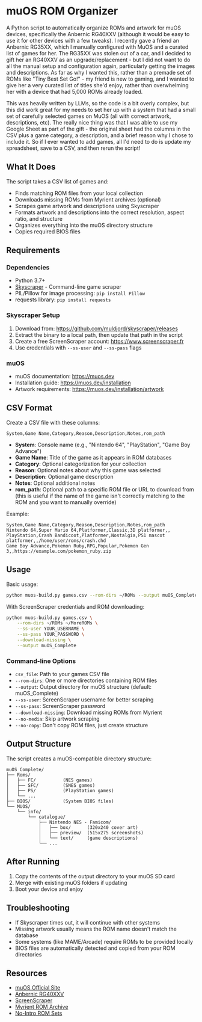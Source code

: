 # muOS ROM Organizer

A Python script to automatically organize ROMs and artwork for muOS devices, specifically the Anbernic RG40XXV (although it would be easy to use it for other devices with a few tweaks). I recently gave a friend an Anbernic RG35XX, which I manually configured with MuOS and a curated list of games for her.  The RG35XX was stolen out of a car, and I decided to gift her an RG40XXV as an upgrade/replacement - but I did not want to do all the manual setup and configuration again, particularly getting the images and descriptions. As far as why I wanted this, rather than a premade set of ROMs like "Tiny Best Set Go!" - my friend is new to gaming, and I wanted to give her a very curated list of titles she'd enjoy, rather than overwhelming her with a device that had 5,000 ROMs already loaded.

This was heavily written by LLMs, so the code is a bit overly complex, but this did work great for my needs to set her up with a system that had a small set of carefully selected games on MuOS (all with correct artwork, descriptions, etc).  The really nice thing was that I was able to use my Google Sheet as part of the gift - the original sheet had the columns in the CSV plus a game category, a description, and a brief reason why I chose to include it.  So if I ever wanted to add games, all I'd need to do is update my spreadsheet, save to a CSV, and then rerun the script!

## What It Does

The script takes a CSV list of games and:
- Finds matching ROM files from your local collection
- Downloads missing ROMs from Myrient archives (optional)
- Scrapes game artwork and descriptions using Skyscraper
- Formats artwork and descriptions into the correct resolution, aspect ratio, and structure
- Organizes everything into the muOS directory structure
- Copies required BIOS files

## Requirements

### Dependencies
- Python 3.7+
- [Skyscraper](https://github.com/muldjord/skyscraper) - Command-line game scraper
- PIL/Pillow for image processing: `pip install Pillow`
- requests library: `pip install requests`

### Skyscraper Setup
1. Download from: https://github.com/muldjord/skyscraper/releases
2. Extract the binary to a local path, then update that path in the script
3. Create a free ScreenScraper account: https://www.screenscraper.fr
4. Use credentials with `--ss-user` and `--ss-pass` flags

### muOS
- muOS documentation: https://muos.dev
- Installation guide: https://muos.dev/installation
- Artwork requirements: https://muos.dev/installation/artwork

## CSV Format

Create a CSV file with these columns:
```
System,Game Name,Category,Reason,Description,Notes,rom_path
```

- **System**: Console name (e.g., "Nintendo 64", "PlayStation", "Game Boy Advance")
- **Game Name**: Title of the game as it appears in ROM databases
- **Category**: Optional categorization for your collection
- **Reason**: Optional notes about why this game was selected
- **Description**: Optional game description
- **Notes**: Optional additional notes
- **rom_path**: Optional path to a specific ROM file or URL to download from (this is useful if the name of the game isn't correctly matching to the ROM and you want to manually override)

Example:
```csv
System,Game Name,Category,Reason,Description,Notes,rom_path
Nintendo 64,Super Mario 64,Platformer,Classic,3D platformer,,
PlayStation,Crash Bandicoot,Platformer,Nostalgia,PS1 mascot platformer,,/home/user/roms/crash.chd
Game Boy Advance,Pokemon Ruby,RPG,Popular,Pokemon Gen 3,,https://example.com/pokemon_ruby.zip
```

## Usage

Basic usage:
```bash
python muos-build.py games.csv --rom-dirs ~/ROMs --output muOS_Complete
```

With ScreenScraper credentials and ROM downloading:
```bash
python muos-build.py games.csv \
    --rom-dirs ~/ROMs ~/MoreROMs \
    --ss-user YOUR_USERNAME \
    --ss-pass YOUR_PASSWORD \
    --download-missing \
    --output muOS_Complete
```

### Command-line Options

- `csv_file`: Path to your games CSV file
- `--rom-dirs`: One or more directories containing ROM files
- `--output`: Output directory for muOS structure (default: muOS_Complete)
- `--ss-user`: ScreenScraper username for better scraping
- `--ss-pass`: ScreenScraper password
- `--download-missing`: Download missing ROMs from Myrient
- `--no-media`: Skip artwork scraping
- `--no-copy`: Don't copy ROM files, just create structure

## Output Structure

The script creates a muOS-compatible directory structure:
```
muOS_Complete/
├── Roms/
│   ├── FC/          (NES games)
│   ├── SFC/         (SNES games)
│   ├── PS/          (PlayStation games)
│   └── ...
├── BIOS/            (System BIOS files)
└── MUOS/
    └── info/
        └── catalogue/
            ├── Nintendo NES - Famicom/
            │   ├── box/      (320x240 cover art)
            │   ├── preview/  (515x275 screenshots)
            │   └── text/     (game descriptions)
            └── ...
```

## After Running

1. Copy the contents of the output directory to your muOS SD card
2. Merge with existing muOS folders if updating
3. Boot your device and enjoy

## Troubleshooting

- If Skyscraper times out, it will continue with other systems
- Missing artwork usually means the ROM name doesn't match the database
- Some systems (like MAME/Arcade) require ROMs to be provided locally
- BIOS files are automatically detected and copied from your ROM directories

## Resources

- [muOS Official Site](https://muos.dev)
- [Anbernic RG40XXV](https://anbernic.com/products/rg40xxv)
- [ScreenScraper](https://www.screenscraper.fr)
- [Myrient ROM Archive](https://myrient.erista.me)
- [No-Intro ROM Sets](https://no-intro.org)
